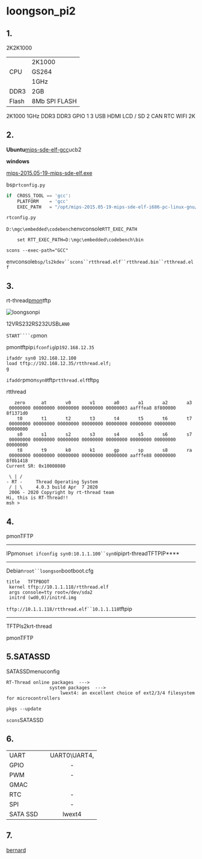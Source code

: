 # loongson_pi2 

## 1. 

2K2K1000

|  |  |
| -- | -- |
|| 2K1000 |
|CPU| GS264 |
|| 1GHz |
|DDR3| 2GB |
|Flash| 8Mb SPI FLASH |

[][1] 2K1000  1GHz DDR3  DDR3  GPIO  1   3  USB HDMI LCD / SD  2  CAN  RTC  WIFI 2K  


## 2. 

**Ubuntu**[mips-sde-elf-gcc][2]ucb2

**windows**

[mips-2015.05-19-mips-sde-elf.exe](https://sourcery.mentor.com/GNUToolchain/package13851/public/mips-sde-elf/mips-2015.05-19-mips-sde-elf.exe)

bsp`rtconfig.py`

```python
if  CROSS_TOOL == 'gcc':
	PLATFORM    = 'gcc'
	EXEC_PATH   = "/opt/mips-2015.05-19-mips-sde-elf-i686-pc-linux-gnu/mips-2015.05/bin/"
```

`rtconfig.py`

`D:\mgc\embedded\codebench`envconsole`RTT_EXEC_PATH`

```
    set RTT_EXEC_PATH=D:\mgc\embedded\codebench\bin
```

 `scons --exec-path="GCC"` 

envconsole`bsp/ls2kdev``scons``rtthread.elf``rtthread.bin``rtthread.elf`

## 3.

rt-thread[pmon][3]tftp



![loongsonpi](figures/loongsonpi.png)

12VRS232RS232USB`LAN0`

`START````c`pmon



pmontftpip`ifconfig`ip`192.168.12.35`

```
ifaddr syn0 192.168.12.100 
load tftp://192.168.12.35/rtthread.elf;
g
```

`ifaddr`pmon`syn0`tftp`rtthread.elf`tftp`g`

rtthread

```
   zero      at       v0       v1       a0       a1       a2       a3   
 00000000 00000000 00000000 00000000 00000003 aafffea8 8f800000 8f1371d0
    t0       t1       t2       t3       t4       t5       t6       t7   
 00000000 00000000 00000000 00000000 00000000 00000000 00000000 00000000
    s0       s1       s2       s3       s4       s5       s6       s7   
 00000000 00000000 00000000 00000000 00000000 00000000 00000000 00000000
    t8       t9       k0       k1       gp       sp       s8       ra   
 00000000 00000000 00000000 00000000 00000000 aafffe88 00000000 8f0b1418
Current SR: 0x10008080

 \ | /
- RT -     Thread Operating System
 / | \     4.0.3 build Apr  7 2020
 2006 - 2020 Copyright by rt-thread team
Hi, this is RT-Thread!!
msh >
```

## 4.

pmonTFTP

****
IPpmon`set ifconfig syn0:10.1.1.100``syn0`ipiprt-threadTFTPIP****

****

Debian`root``loongson`bootboot.cfg

```
title   TFTPBOOT
 kernel tftp://10.1.1.118/rtthread.elf
 args console=tty root=/dev/sda2
 initrd (wd0,0)/initrd.img
```

`tftp://10.1.1.118/rtthread.elf``10.1.1.118`tftpip

****

TFTPls2krt-thread

pmonTFTP

## 5.SATASSD

SATASSDmenuconfig

```
RT-Thread online packages  --->
	 			system packages  --->
	 				lwext4: an excellent choice of ext2/3/4 filesystem for microcontrollers
```



```
pkgs --update
```

`scons`SATASSD

## 6. 

|  |   |    |
| ------ | ----  | :------:  |
| UART |  | UART0\UART4, |
| GPIO |  | - |
| PWM |  | - |
| GMAC |  |  |
| RTC  |  | - |
| SPI |  | - |
| SATA SSD |  | lwext4 |

## 7. 

[bernard][4]

[1]: http://ftp.loongnix.org/loongsonpi/pi_2/doc
[2]: https://pan.baidu.com/s/17dbdOE4NAJ-qEW7drVRq2w
[3]: http://ftp.loongnix.org/embedd/ls2k/
[4]: https://github.com/BernardXiong